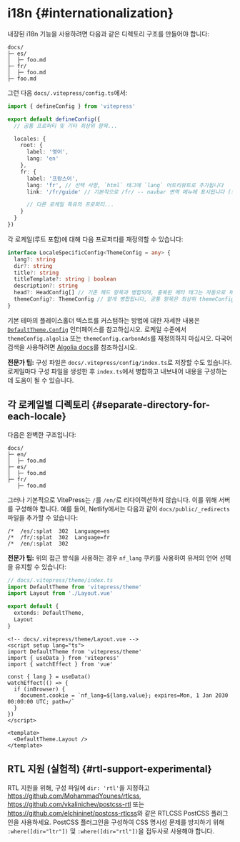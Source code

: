 # i18n {#internationalization}

내장된 i18n 기능을 사용하려면 다음과 같은 디렉토리 구조를 만들어야 합니다:

```
docs/
├─ es/
│  ├─ foo.md
├─ fr/
│  ├─ foo.md
├─ foo.md
```

그런 다음 `docs/.vitepress/config.ts`에서:

```ts
import { defineConfig } from 'vitepress'

export default defineConfig({
  // 공통 프로퍼티 및 기타 최상위 항목...

  locales: {
    root: {
      label: '영어',
      lang: 'en'
    },
    fr: {
      label: '프랑스어',
      lang: 'fr', // 선택 사항, `html` 태그에 `lang` 어트리뷰트로 추가됩니다
      link: '/fr/guide' // 기본적으로 /fr/ -- navbar 변역 메뉴에 표시됩니다 (외부 링크 가능)

      // 다른 로케일 특유의 프로퍼티...
    }
  }
})
```

각 로케일(루트 포함)에 대해 다음 프로퍼티를 재정의할 수 있습니다:

```ts
interface LocaleSpecificConfig<ThemeConfig = any> {
  lang?: string
  dir?: string
  title?: string
  titleTemplate?: string | boolean
  description?: string
  head?: HeadConfig[] // 기존 헤드 항목과 병합되며, 중복된 메타 태그는 자동으로 제거됩니다
  themeConfig?: ThemeConfig // 얕게 병합됩니다, 공통 항목은 최상위 themeConfig 항목에 넣을 수 있습니다
}
```

기본 테마의 플레이스홀더 텍스트를 커스텀하는 방법에 대한 자세한 내용은 [`DefaultTheme.Config`](https://github.com/vuejs/vitepress/blob/main/types/default-theme.d.ts) 인터페이스를 참고하십시오. 로케일 수준에서 `themeConfig.algolia` 또는 `themeConfig.carbonAds`를 재정의하지 마십시오. 다국어 검색을 사용하려면 [Algolia docs](../reference/default-theme-search#i18n)를 참조하십시오.

**전문가 팁:** 구성 파일은 `docs/.vitepress/config/index.ts`로 저장할 수도 있습니다. 로케일마다 구성 파일을 생성한 후 `index.ts`에서 병합하고 내보내어 내용을 구성하는 데 도움이 될 수 있습니다.

## 각 로케일별 디렉토리 {#separate-directory-for-each-locale}

다음은 완벽한 구조입니다:

```
docs/
├─ en/
│  ├─ foo.md
├─ es/
│  ├─ foo.md
├─ fr/
   ├─ foo.md
```

그러나 기본적으로 VitePress는 `/`를 `/en/`로 리다이렉션하지 않습니다. 이를 위해 서버를 구성해야 합니다. 예를 들어, Netlify에서는 다음과 같이 `docs/public/_redirects` 파일을 추가할 수 있습니다:

```
/*  /es/:splat  302  Language=es
/*  /fr/:splat  302  Language=fr
/*  /en/:splat  302
```

**전문가 팁:** 위의 접근 방식을 사용하는 경우 `nf_lang` 쿠키를 사용하여 유저의 언어 선택을 유지할 수 있습니다:

```ts
// docs/.vitepress/theme/index.ts
import DefaultTheme from 'vitepress/theme'
import Layout from './Layout.vue'

export default {
  extends: DefaultTheme,
  Layout
}
```

```vue
<!-- docs/.vitepress/theme/Layout.vue -->
<script setup lang="ts">
import DefaultTheme from 'vitepress/theme'
import { useData } from 'vitepress'
import { watchEffect } from 'vue'

const { lang } = useData()
watchEffect(() => {
  if (inBrowser) {
    document.cookie = `nf_lang=${lang.value}; expires=Mon, 1 Jan 2030 00:00:00 UTC; path=/`
  }
})
</script>

<template>
  <DefaultTheme.Layout />
</template>
```

## RTL 지원 (실험적) {#rtl-support-experimental}

RTL 지원을 위해, 구성 파일에 `dir: 'rtl'`을 지정하고 <https://github.com/MohammadYounes/rtlcss>, <https://github.com/vkalinichev/postcss-rtl> 또는 <https://github.com/elchininet/postcss-rtlcss>와 같은 RTLCSS PostCSS 플러그인을 사용하세요. PostCSS 플러그인을 구성하여 CSS 명시성 문제를 방지하기 위해 `:where([dir="ltr"])` 및 `:where([dir="rtl"])`을 접두사로 사용해야 합니다.
